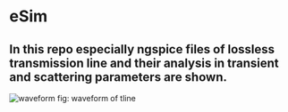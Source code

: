 # eSim

## In this repo especially ngspice files of lossless transmission line and their analysis in transient and scattering parameters are shown.

![waveform](https://user-images.githubusercontent.com/43288153/172056167-a84c1b92-046e-4d0a-a2d3-7942a5950547.png)
fig: waveform of tline

